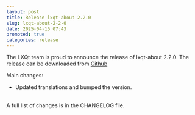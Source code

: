 ```yaml
---
layout: post
title: Release lxqt-about 2.2.0
slug: lxqt-about-2-2-0
date: 2025-04-15 07:43
promoted: true
categories: release
---
```


The LXQt team is proud to announce the release of lxqt-about 2.2.0.
The release can be downloaded from [Github](https://github.com/lxqt/lxqt-about/releases)

Main changes:

 * Updated translations and bumped the version.


<br/>
A full list of changes is in the CHANGELOG file.
<br/>
